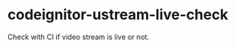 codeignitor-ustream-live-check
==============================

Check with CI if video stream is live or not.